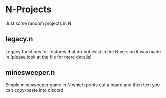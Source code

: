 # N-Projects
Just some random projects in N

## legacy.n
Legacy functions for features that do not exist in the N version it was made in (please look at the file for more details)

## minesweeper.n
Simple minesweeper game in N which prints out a board and then text you can copy-paste into discord